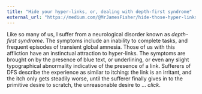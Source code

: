 ```yaml
---
title: "Hide your hyper-links, or, dealing with depth-first syndrome"
external_url: "https://medium.com/@MrJamesFisher/hide-those-hyper-links-to-boost-your-readership-6f19c2bddff2"
---
```


Like so many of us, I suffer from a neurological disorder known as _depth-first syndrome_.
The symptoms include an inability to complete tasks, and frequent episodes of transient global amnesia.
Those of us with this affliction have an instinctual attraction to hyper-links.
The symptoms are brought on by the presence of blue text, or underlining,
or even any slight typographical abnormality indicative of the presence of a link.
Sufferers of DFS describe the experience as similar to itching:
the link is an irritant, and the itch only gets steadily worse,
until the sufferer finally gives in to the primitive desire to scratch,
the unreasonable desire to … _click_.
